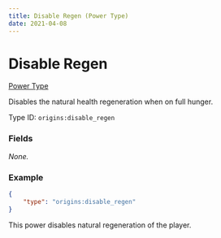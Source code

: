 ```yaml
---
title: Disable Regen (Power Type)
date: 2021-04-08
---
```


# Disable Regen

[Power Type](../power_types.md)

Disables the natural health regeneration when on full hunger.

Type ID: `origins:disable_regen`

### Fields

_None._


### Example
```json
{
    "type": "origins:disable_regen"
}
```
This power disables natural regeneration of the player.